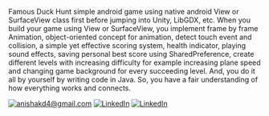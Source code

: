 Famous Duck Hunt simple android game using native android View or SurfaceView class first before jumping into Unity, LibGDX, etc. When you build your game using View or SurfaceView, you implement frame by frame Animation, object-oriented concept for animation, detect touch event and collision, a simple yet effective scoring system, health indicator, playing sound effects, saving personal best score using SharedPreference, create different levels with increasing difficulty for example increasing plane speed and changing game background for every succeeding level. And, you do it all by yourself by writing code in Java. So, you have a fair understanding of how everything works and connects.


<a href="mailto:anishakd4@gmail.com">![anishakd4@gmail.com](https://img.shields.io/badge/Gmail-D14836?style=for-the-badge&logo=gmail&logoColor=white)</a>
<a href="https://www.linkedin.com/in/anish-kumar-dubey-75b32759/">![LinkedIn](https://img.shields.io/badge/LinkedIn-0077B5?style=for-the-badge&logo=linkedin&logoColor=white)</a>
<a href="https://medium.com/@anishakd4">![LinkedIn](https://img.shields.io/badge/Medium-12100E?style=for-the-badge&logo=medium&logoColor=white)</a>
